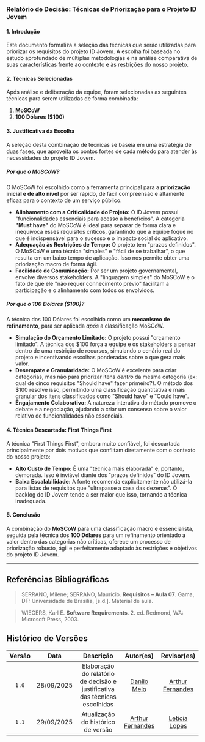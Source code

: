 ### **Relatório de Decisão: Técnicas de Priorização para o Projeto ID Jovem**

#### **1. Introdução**

Este documento formaliza a seleção das técnicas que serão utilizadas para priorizar os requisitos do projeto ID Jovem. A escolha foi baseada no estudo aprofundado de múltiplas metodologias e na análise comparativa de suas características frente ao contexto e às restrições do nosso projeto.

#### **2. Técnicas Selecionadas**

Após análise e deliberação da equipe, foram selecionadas as seguintes técnicas para serem utilizadas de forma combinada:

1.  **MoSCoW**
2.  **100 Dólares ($100)**

#### **3. Justificativa da Escolha**

A seleção desta combinação de técnicas se baseia em uma estratégia de duas fases, que aproveita os pontos fortes de cada método para atender às necessidades do projeto ID Jovem.

##### **Por que o MoSCoW?**

O MoSCoW foi escolhido como a ferramenta principal para a **priorização inicial e de alto nível** por ser rápido, de fácil compreensão e altamente eficaz para o contexto de um serviço público.

-   **Alinhamento com a Criticalidade do Projeto:** O ID Jovem possui "funcionalidades essenciais para acesso a benefícios". A categoria **"Must have"** do MoSCoW é ideal para separar de forma clara e inequívoca esses requisitos críticos, garantindo que a equipe foque no que é indispensável para o sucesso e o impacto social do aplicativo.
-   **Adequação às Restrições de Tempo:** O projeto tem "prazos definidos". O MoSCoW é uma técnica "simples" e "fácil de se trabalhar", o que resulta em um baixo tempo de aplicação. Isso nos permite obter uma priorização macro de forma ágil.
-   **Facilidade de Comunicação:** Por ser um projeto governamental, envolve diversos stakeholders. A "linguagem simples" do MoSCoW e o fato de que ele "não requer conhecimento prévio" facilitam a participação e o alinhamento com todos os envolvidos.

##### **Por que o 100 Dólares ($100)?**

A técnica dos 100 Dólares foi escolhida como um **mecanismo de refinamento**, para ser aplicada _após_ a classificação MoSCoW.

-   **Simulação do Orçamento Limitado:** O projeto possui "orçamento limitado". A técnica dos $100 força a equipe e os stakeholders a pensar dentro de uma restrição de recursos, simulando o cenário real do projeto e incentivando escolhas ponderadas sobre o que gera mais valor.
-   **Desempate e Granularidade:** O MoSCoW é excelente para criar categorias, mas não para priorizar itens _dentro_ da mesma categoria (ex: qual de cinco requisitos "Should have" fazer primeiro?). O método dos $100 resolve isso, permitindo uma classificação quantitativa e mais granular dos itens classificados como "Should have" e "Could have".
-   **Engajamento Colaborativo:** A natureza interativa do método promove o debate e a negociação, ajudando a criar um consenso sobre o valor relativo de funcionalidades não essenciais.

#### **4. Técnica Descartada: First Things First**

A técnica "First Things First", embora muito confiável, foi descartada principalmente por dois motivos que conflitam diretamente com o contexto do nosso projeto:

-   **Alto Custo de Tempo:** É uma "técnica mais elaborada" e, portanto, demorada. Isso é inviável diante dos "prazos definidos" do ID Jovem.
-   **Baixa Escalabilidade:** A fonte recomenda explicitamente não utilizá-la para listas de requisitos que "ultrapasse a casa das dezenas". O backlog do ID Jovem tende a ser maior que isso, tornando a técnica inadequada.

#### **5. Conclusão**

A combinação do **MoSCoW** para uma classificação macro e essencialista, seguida pela técnica dos **100 Dólares** para um refinamento orientado a valor dentro das categorias não críticas, oferece um processo de priorização robusto, ágil e perfeitamente adaptado às restrições e objetivos do projeto ID Jovem.

---

## Referências Bibliográficas

> SERRANO, Milene; SERRANO, Maurício. **Requisitos – Aula 07**. Gama, DF: Universidade de Brasília, [s.d.]. Material de aula.

> WIEGERS, Karl E. **Software Requirements**. 2. ed. Redmond, WA: Microsoft Press, 2003.

## Histórico de Versões

| Versão |    Data    |      Descrição       |                        Autor(es)                        |                       Revisor(es)                       |
| :----: | :--------: | :------------------: | :-----------------------------------------------------: | :-----------------------------------------------------: |
| `1.0`  | 28/09/2025 | Elaboração do relatório de decisão e justificativa das técnicas escolhidas | [Danilo Melo](https://github.com/EngDann) |  [ Arthur Fernandes](https://github.com/arthurfernandesj)|
| `1.1`  | 29/09/2025 | Atualização do histórico de versão | [Arthur Fernandes](https://github.com/arthurfernandesj) |  [Leticia Lopes](https://github.com/leticialopes20)|
